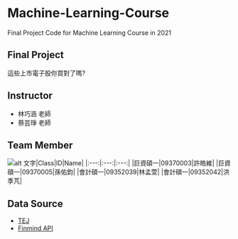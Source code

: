 # Machine-Learning-Course
Final Project Code for Machine Learning Course in 2021 

## Final Project
這些上市電子股你買對了嗎?

## Instructor
* 林巧涵 老師
* 蔡芸琤 老師

## Team Member
![alt 文字](https://news.idea-show.com/wp-content/uploads/2019/12/%E6%9D%B1%E5%90%B3%E5%A4%A7%E5%AD%B8-520x245.jpg)|Class|ID|Name|
|:---:|:---:|:---:|
|巨資碩一|09370003|許皓維|
|巨資碩一|09370005|孫佑鈞|
|會計碩一|09352039|林孟萱|
|會計碩一|09352042|洪季芃|

## Data Source
* [TEJ](https://www.tej.com.tw/)
* [Finmind API](https://finmindtrade.com/analysis/#/data/api)

